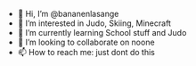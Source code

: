 - 👋 Hi, I’m @bananenlasange
- 👀 I’m interested in Judo, Skiing, Minecraft
- 🌱 I’m currently learning School stuff and Judo
- 💞️ I’m looking to collaborate on noone
- 📫 How to reach me: just dont do this

<!---
bananenlasange/bananenlasange is a ✨ special ✨ repository because its `README.md` (this file) appears on your GitHub profile.
You can click the Preview link to take a look at your changes.
--->
